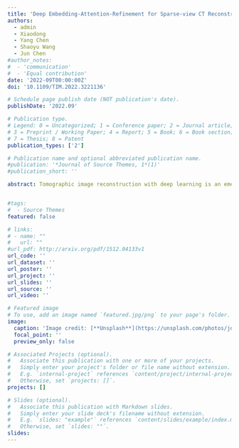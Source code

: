```yaml
---
title: 'Deep Embedding-Attention-Refinement for Sparse-view CT Reconstruction'
authors:
  - admin
  - Xiaodong
  - Yang Chen
  - Shaoyu Wang
  - Jun Chen
#author_notes:
#  - 'communication'
#  - 'Equal contribution'
date: '2022-09T00:00:00Z'
doi: '10.1109/TIM.2022.3221136'

# Schedule page publish date (NOT publication's date).
publishDate: '2022.09'

# Publication type.
# Legend: 0 = Uncategorized; 1 = Conference paper; 2 = Journal article;
# 3 = Preprint / Working Paper; 4 = Report; 5 = Book; 6 = Book section;
# 7 = Thesis; 8 = Patent
publication_types: ['2']

# Publication name and optional abbreviated publication name.
#publication: '*Journal of Source Themes, 1*(1)'
#publication_short: ''

abstract: Tomographic image reconstruction with deep learning is an emerging field of applied artificial intelligence. Reducing radiation dose with sparse views reconstruction is a significant task in cardiac imaging. Many efforts are contributing to sparse-view tomography imaging, but it is still a challenge for achieving good images from high sparse-view level, such as 60 views. In this study, we proposed a Deep Embedding-Attention-Refinement (DEAR) network to fundamentally address this challenge. DEAR consists of three modules including deep embedding, deep attention and deep refinement. The measurement is extended by deep embedding network to generate artifact-reduction images. Then, the deep attention network is employed to remove sparse-view artifacts and correct wrong details introduced by deep embedding network. Finally, the deep refinement module is used to refine finer image features and structures. The results on clinical datasets demonstrate the efficiency of our proposed DEAR in edge preservation and feature recovery.


#tags:
#  - Source Themes
featured: false

# links:
# - name: ""
#   url: ""
#url_pdf: http://arxiv.org/pdf/1512.04133v1
url_code: ''
url_dataset: ''
url_poster: ''
url_project: ''
url_slides: ''
url_source: ''
url_video: ''

# Featured image
# To use, add an image named `featured.jpg/png` to your page's folder.
image:
  caption: 'Image credit: [**Unsplash**](https://unsplash.com/photos/jdD8gXaTZsc)'
  focal_point: ''
  preview_only: false

# Associated Projects (optional).
#   Associate this publication with one or more of your projects.
#   Simply enter your project's folder or file name without extension.
#   E.g. `internal-project` references `content/project/internal-project/index.md`.
#   Otherwise, set `projects: []`.
projects: []

# Slides (optional).
#   Associate this publication with Markdown slides.
#   Simply enter your slide deck's filename without extension.
#   E.g. `slides: "example"` references `content/slides/example/index.md`.
#   Otherwise, set `slides: ""`.
slides:
---
```


